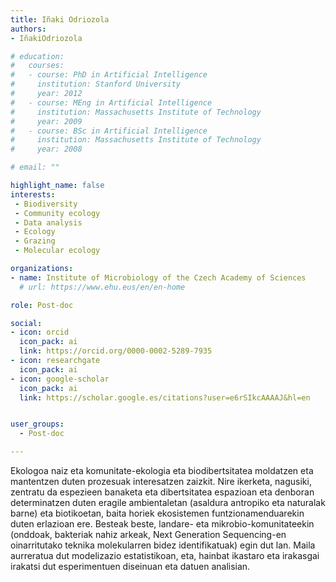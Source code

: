 ```yaml
---
title: Iñaki Odriozola
authors:
- IñakiOdriozola

# education:
#   courses:
#   - course: PhD in Artificial Intelligence
#     institution: Stanford University
#     year: 2012
#   - course: MEng in Artificial Intelligence
#     institution: Massachusetts Institute of Technology
#     year: 2009
#   - course: BSc in Artificial Intelligence
#     institution: Massachusetts Institute of Technology
#     year: 2008

# email: ""

highlight_name: false
interests:
 - Biodiversity
 - Community ecology
 - Data analysis
 - Ecology
 - Grazing
 - Molecular ecology

organizations:
- name: Institute of Microbiology of the Czech Academy of Sciences
  # url: https://www.ehu.eus/en/en-home

role: Post-doc

social:
- icon: orcid
  icon_pack: ai
  link: https://orcid.org/0000-0002-5289-7935
- icon: researchgate
  icon_pack: ai
- icon: google-scholar
  icon_pack: ai
  link: https://scholar.google.es/citations?user=e6rSIkcAAAAJ&hl=en


user_groups: 
  - Post-doc

---
```


Ekologoa naiz eta komunitate-ekologia eta biodibertsitatea moldatzen eta mantentzen duten prozesuak interesatzen zaizkit. Nire ikerketa, nagusiki, zentratu da espezieen banaketa eta dibertsitatea espazioan eta denboran determinatzen duten eragile ambientaletan (asaldura antropiko eta naturalak barne) eta biotikoetan, baita horiek ekosistemen funtzionamenduarekin duten erlazioan ere. Besteak beste, landare- eta mikrobio-komunitateekin (onddoak, bakteriak nahiz arkeak, Next Generation Sequencing-en oinarritutako teknika molekularren bidez identifikatuak) egin dut lan. Maila aurreratua dut modelizazio estatistikoan, eta, hainbat ikastaro eta irakasgai irakatsi dut esperimentuen diseinuan eta datuen analisian.
